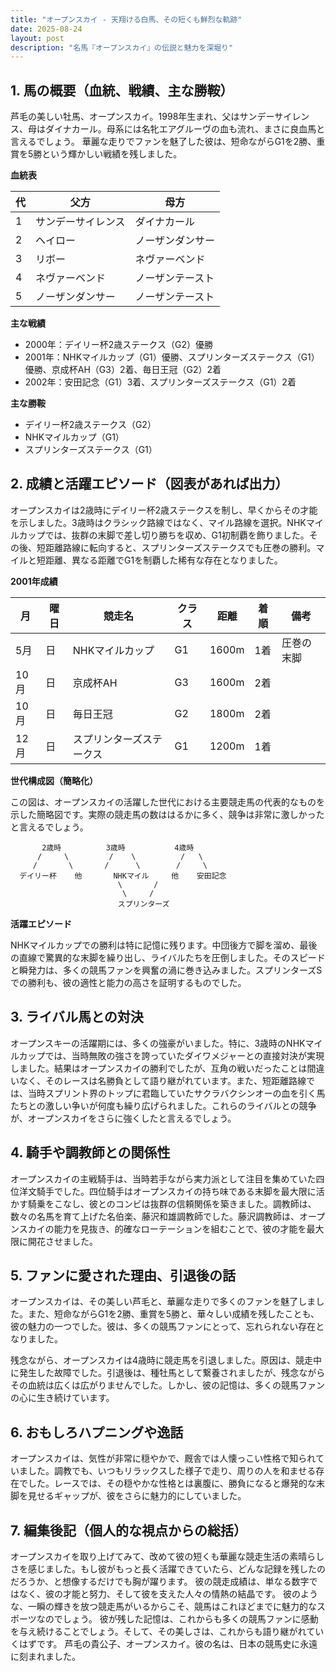 ```yaml
---
title: "オープンスカイ - 天翔ける白馬、その短くも鮮烈な軌跡"
date: 2025-08-24
layout: post
description: "名馬『オープンスカイ』の伝説と魅力を深堀り"
---
```


## 1. 馬の概要（血統、戦績、主な勝鞍）

芦毛の美しい牡馬、オープンスカイ。1998年生まれ、父はサンデーサイレンス、母はダイナカール。母系には名牝エアグルーヴの血も流れ、まさに良血馬と言えるでしょう。  華麗な走りでファンを魅了した彼は、短命ながらG1を2勝、重賞を5勝という輝かしい戦績を残しました。

**血統表**

| 代 | 父方 | 母方 |
|---|---|---|
| 1 | サンデーサイレンス | ダイナカール |
| 2 | ヘイロー | ノーザンダンサー |
| 3 | リボー | ネヴァーベンド |
| 4 | ネヴァーベンド | ノーザンテースト |
| 5 | ノーザンダンサー | ノーザンテースト |


**主な戦績**

* 2000年：デイリー杯2歳ステークス（G2）優勝
* 2001年：NHKマイルカップ（G1）優勝、スプリンターズステークス（G1）優勝、京成杯AH（G3）2着、毎日王冠（G2）2着
* 2002年：安田記念（G1）3着、スプリンターズステークス（G1）2着


**主な勝鞍**

* デイリー杯2歳ステークス（G2）
* NHKマイルカップ（G1）
* スプリンターズステークス（G1）


## 2. 成績と活躍エピソード（図表があれば出力）

オープンスカイは2歳時にデイリー杯2歳ステークスを制し、早くからその才能を示しました。3歳時はクラシック路線ではなく、マイル路線を選択。NHKマイルカップでは、抜群の末脚で差し切り勝ちを収め、G1初制覇を飾りました。その後、短距離路線に転向すると、スプリンターズステークスでも圧巻の勝利。マイルと短距離、異なる距離でG1を制覇した稀有な存在となりました。

**2001年成績**

| 月 | 曜日 | 競走名 | クラス | 距離 | 着順 | 備考 |
|---|---|---|---|---|---|---|
| 5月 | 日 | NHKマイルカップ | G1 | 1600m | 1着 | 圧巻の末脚 |
| 10月 | 日 | 京成杯AH | G3 | 1600m | 2着 |  |
| 10月 | 日 | 毎日王冠 | G2 | 1800m | 2着 |  |
| 12月 | 日 | スプリンターズステークス | G1 | 1200m | 1着 |  |


**世代構成図（簡略化）**

この図は、オープンスカイの活躍した世代における主要競走馬の代表的なものを示した簡略図です。実際の競走馬の数ははるかに多く、競争は非常に激しかったと言えるでしょう。


```
       2歳時          3歳時           4歳時
      /     \         /    \          /   \
     /       \       /      \        /     \
  デイリー杯    他       NHKマイル     他    安田記念
                        \       /
                         \     /
                        スプリンターズ
```

**活躍エピソード**

NHKマイルカップでの勝利は特に記憶に残ります。中団後方で脚を溜め、最後の直線で驚異的な末脚を繰り出し、ライバルたちを圧倒しました。そのスピードと瞬発力は、多くの競馬ファンを興奮の渦に巻き込みました。スプリンターズSでの勝利も、彼の適性と能力の高さを証明するものでした。


## 3. ライバル馬との対決

オープンスキーの活躍期には、多くの強豪がいました。特に、3歳時のNHKマイルカップでは、当時無敗の強さを誇っていたダイワメジャーとの直接対決が実現しました。結果はオープンスカイの勝利でしたが、互角の戦いだったことは間違いなく、そのレースは名勝負として語り継がれています。また、短距離路線では、当時スプリント界のトップに君臨していたサクラバクシンオーの血を引く馬たちとの激しい争いが何度も繰り広げられました。これらのライバルとの競争が、オープンスカイをさらに強くしたと言えるでしょう。


## 4. 騎手や調教師との関係性

オープンスカイの主戦騎手は、当時若手ながら実力派として注目を集めていた四位洋文騎手でした。四位騎手はオープンスカイの持ち味である末脚を最大限に活かす騎乗をこなし、彼とのコンビは抜群の信頼関係を築きました。調教師は、数々の名馬を育て上げた名伯楽、藤沢和雄調教師でした。藤沢調教師は、オープンスカイの能力を見抜き、的確なローテーションを組むことで、彼の才能を最大限に開花させました。


## 5. ファンに愛された理由、引退後の話

オープンスカイは、その美しい芦毛と、華麗な走りで多くのファンを魅了しました。また、短命ながらG1を2勝、重賞を5勝と、華々しい成績を残したことも、彼の魅力の一つでした。彼は、多くの競馬ファンにとって、忘れられない存在となりました。

残念ながら、オープンスカイは4歳時に競走馬を引退しました。原因は、競走中に発生した故障でした。引退後は、種牡馬として繋養されましたが、残念ながらその血統は広くは広がりませんでした。しかし、彼の記憶は、多くの競馬ファンの心に生き続けています。


## 6. おもしろハプニングや逸話

オープンスカイは、気性が非常に穏やかで、厩舎では人懐っこい性格で知られていました。調教でも、いつもリラックスした様子で走り、周りの人を和ませる存在でした。レースでは、その穏やかな性格とは裏腹に、勝負になると爆発的な末脚を見せるギャップが、彼をさらに魅力的にしていました。


## 7. 編集後記（個人的な視点からの総括）

オープンスカイを取り上げてみて、改めて彼の短くも華麗な競走生活の素晴らしさを感じました。もし彼がもっと長く活躍できていたら、どんな記録を残したのだろうか、と想像するだけでも胸が躍ります。  彼の競走成績は、単なる数字ではなく、彼の才能と努力、そして彼を支えた人々の情熱の結晶です。  彼のような、一瞬の輝きを放つ競走馬がいるからこそ、競馬はこれほどまでに魅力的なスポーツなのでしょう。  彼が残した記憶は、これからも多くの競馬ファンに感動を与え続けることでしょう。そして、その美しさは、これからも語り継がれていくはずです。  芦毛の貴公子、オープンスカイ。彼の名は、日本の競馬史に永遠に刻まれました。
